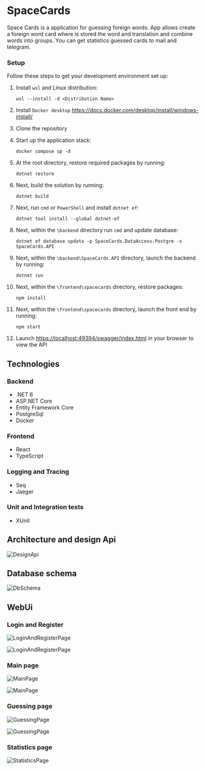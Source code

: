# SpaceCards

Space Cards is a application for guessing foreign words. App allows create a foreign word card where is stored the word and translation and combine words into groups. You can get statistics guessed cards to mail and telegram.

### Setup

Follow these steps to get your development environment set up:

1. Install `wsl` and Linux distribution:

   ```
   wsl --install -d <Distribution Name>
   ```

2. Install `Docker desktop` https://docs.docker.com/desktop/install/windows-install/

3. Clone the repository

4. Start up the application stack:

   ```
   docker compose up -d
   ```

5. At the root directory, restore required packages by running:
   ```
   dotnet restore
   ```
6. Next, build the solution by running:

   ```
   dotnet build
   ```

7. Next, run `cmd` or `PowerShell` and install `dotnet ef`:

   ```
   dotnet tool install --global dotnet-ef
   ```

8. Next, within the `\backend` directory run `cmd` and update database:

   ```
   dotnet ef database updata -p SpaceCards.DataAccess.Postgre -s SpaceCards.API
   ```

9. Next, within the `\backend\SpaceCards.API` directory, launch the backend by running:

   ```
   dotnet run
   ```

10. Next, within the `\frontend\spacecards` directory, restore packages:

    ```
    npm install
    ```

11. Next, within the `\frontend\spacecards` directory, launch the front end by running:

    ```
    npm start
    ```

12. Launch [https://localhost:49394/swagger/index.html](https://localhost:49394/swagger/index.html) in your browser to view the API

## Technologies

### Backend

- .NET 6
- ASP.NET Core
- Entity Framework Core
- PostgreSql
- Docker

### Frontend

- React
- TypeScript

### Logging and Tracing

- Seq
- Jaeger

### Unit and Integration tests

- XUnit

## Architecture and design Api

![DesignApi](https://github.com/IlyaEliseev/SpaceCards/blob/main/Docs/ArchitectureDesignApi.jpg)

## Database schema

![DbSchema](https://github.com/IlyaEliseev/SpaceCards/blob/main/Docs/SpaceCardsDbSchema.jpg)

## WebUi

### Login and Register

![LoginAndRegisterPage](https://github.com/IlyaEliseev/SpaceCards/blob/main/Docs/SpaceCardsLogin.jpg)

![LoginAndRegisterPage](https://github.com/IlyaEliseev/SpaceCards/blob/main/Docs/SpaceCardsRegister.jpg)

### Main page

![MainPage](https://github.com/IlyaEliseev/SpaceCards/blob/main/Docs/SpaceCardsMainPage.jpg)

![MainPage](https://github.com/IlyaEliseev/SpaceCards/blob/main/Docs/SpaceCardsGroupPage.jpg)

### Guessing page

![GuessingPage](https://github.com/IlyaEliseev/SpaceCards/blob/main/Docs/SpaceCardsGuessingPageGuessing.jpg)

![GuessingPage](https://github.com/IlyaEliseev/SpaceCards/blob/main/Docs/SpaceCardsGuessingPageRating.jpg)

### Statistics page

![StatisticsPage](https://github.com/IlyaEliseev/SpaceCards/blob/main/Docs/SpaceCardsStatisticsPage.jpg)
